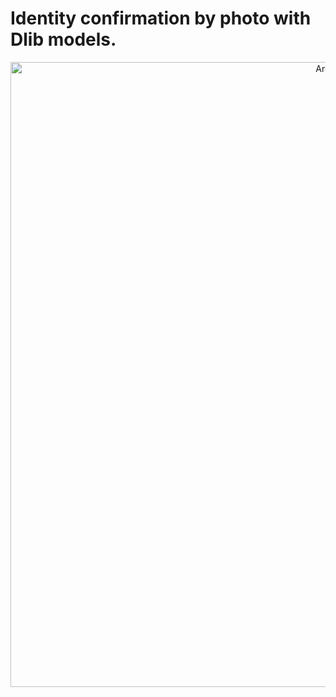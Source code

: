 # Identity confirmation by photo with Dlib models.

<p align="center">
  <img width="1000" alt="Arch2" src="https://user-images.githubusercontent.com/45522296/285308480-144f8f8e-8559-49f3-8ad4-4b72c30d2c02.jpg">
</p>
